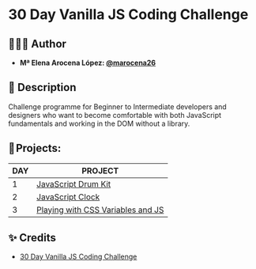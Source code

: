 # 30 Day Vanilla JS Coding Challenge 

## 👩🏻‍💻 Author 

- **Mª Elena Arocena López: [@marocena26](https://github.com/marocena26)**

## 👾 Description 

Challenge programme for Beginner to Intermediate developers and designers who want to become comfortable with both JavaScript fundamentals and working in the DOM without a library.

## 💽 Projects:

| DAY | PROJECT |
|----------|----------|
| 1 | [JavaScript Drum Kit](https://github.com/marocena26/JS30-challenges-Drum-Kit)|
| 2 | [JavaScript Clock](https://github.com/marocena26/JS30-challenges-clock)|
| 3 | [Playing with CSS Variables and JS](https://github.com/marocena26/JS30-challenges-css-variables)|

## ✨ Credits

- [30 Day Vanilla JS Coding Challenge](https://javascript30.com/)

